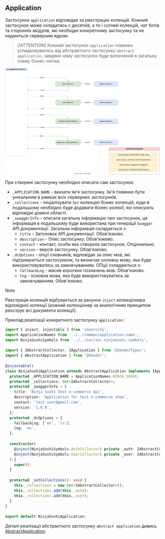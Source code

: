 ## Application

Застосунок `application` відповідає за реєстрацію колекцій. Кожний застосунок може складатись с десятків, а то і сотней колекцій, чат ботів та сторонніх модулів, які необхідні конкретному застосунку та не надаються серверним ядром. 

> [!ATTENTION]
> Кожний застосунок `application` повинен успадковуватись від абстрактного застосунку `abstract application`, завдяки чому застосунок буде включений в загальну схему бізнес-логіки.

![AbstractApplicationList](./documents-png/AbstractApplication.svg)

При створені застосунку необхідно описати сам застосунок:
- `_APPLICATION_NAME` - вказати ім'я застосунку. Ім'я повинно бути унікальним в рамках всіх серверних застосунків.
- `_collections` - ініціалізувати `Set` колекцію бізнес колекцій, куди в подальшому необхідно буде додавати бізнес колекії, які описують відповідні домені області. 
- `_swaggerInfo` - описати загальну інформацію про застосунок, ця інформація в подальшому буде використана при генерації `Swagger` API документації. Загальна інформація складається з:
    - `title` - Заголовок API документації. Обов'язково.
    - `description` - Опис застосунку. Обов'язково.
    - `contact` - контакт, особи яка створила застосунок. Опціонально.
    - `version` - версія застосунку. Обов'язково.
- `_dcOptions` - опції словників, відповідає за опис мов, які підтримуються застосунком, та визначає основну мову, яка буде використовуватись за замовчуванням. ОПції складаються з:
    - `fallbackLng` - масив коротких позначень мов. Обов'язково.
    - `lng` - основна мова, яка буде використовуватись за замовчуванням. Обов'язково.


> [!NOTE]
> Реєстрація колекцій відбувається за рахунок `inject` колекціонера відповідної колекції (кожний колекціонер за аналогічним принципом реєструє всі документи колекції).

Приклад реалізації конкретного застосунку `application`: 

```typescript
import { inject, injectable } from 'inversify';
import ApplicationNames from '../../common/application.name';
import NinjaSushiSymbols from '../../ioc/ioc.ninjasushi.symbols';

import { IAbstractCollector, IApplication } from '@VendorTypes';
import { AbstractApplication } from '@Vendor';

@injectable()
class NinjaSushiApplication extends AbstractApplication implements IApplication {
  protected _APPLICATION_NAME = ApplicationNames.NINJA_SUSHI;
  protected _collections: Set<IAbstractCollector>;
  protected _swaggerInfo = {
    title: 'Ninja Sushi Test e-commerce Api',
    description: 'Application for test e-commerce shop',
    contact: 'test.user@gmail.com',
    version: '1.0.0',
  };
  protected _dcOptions = {
    fallbackLng: ['en', 'ru'],
    lng: 'en',
  };

  constructor(
    @inject(NinjaSushiSymbols.AuthCollector) private _auth: IAbstractCollector,
    @inject(NinjaSushiSymbols.UserCollector) private _user: IAbstractCollector
  ) {
    super();
  }

  protected _setCollections(): void {
    this._collections = new Set<IAbstractCollector>();
    this._collections.add(this._auth);
    this._collections.add(this._user);
  }
}

export default NinjaSushiApplication;
```

Деталі реалізації абстрактного застосунку `abstract application` дивись [AbstractApplication](../server-platform/abstract-documents.md#application).
